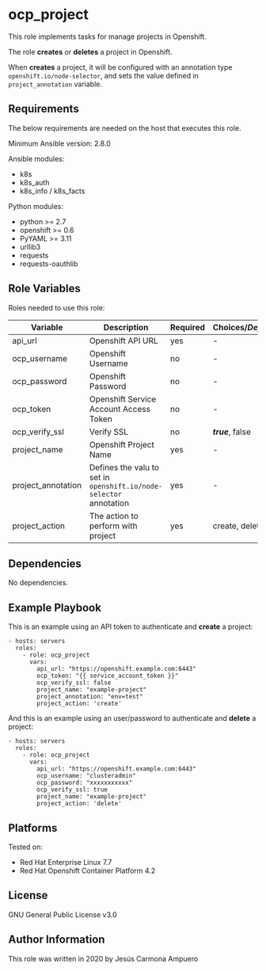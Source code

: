 ocp_project
=========

This role implements tasks for manage projects in Openshift.

The role **creates** or **deletes** a project in Openshift.

When **creates** a project, it will be configured with an annotation type ``openshift.io/node-selector``, and sets the value defined in ``project_annotation`` variable. 

Requirements
------------

The below requirements are needed on the host that executes this role.

Minimum Ansible version: 2.8.0

Ansible modules:

- k8s
- k8s_auth
- k8s_info / k8s_facts

Python modules:

- python >= 2.7
- openshift >= 0.6
- PyYAML >= 3.11
- urllib3
- requests
- requests-oauthlib

Role Variables
--------------

Roles needed to use this role:

Variable | Description | Required | Choices/***Defaults***
------------ | ------------- | ------------- | -------------
api_url | Openshift API URL | yes | -
ocp_username |  Openshift Username | no | -
ocp_password | Openshift Password | no | -
ocp_token | Openshift Service Account Access Token | no | -
ocp_verify_ssl | Verify SSL | no | ***true***, false
project_name | Openshift Project Name | yes | -
project_annotation | Defines the valu to set in ``openshift.io/node-selector`` annotation | yes | -
project_action | The action to perform with project | yes | create, delete

Dependencies
------------

No dependencies.

Example Playbook
----------------

This is an example using an API token to authenticate and **create** a project:

    - hosts: servers
      roles:
        - role: ocp_project
          vars:
            api_url: "https://openshift.example.com:6443"
            ocp_token: "{{ service_account_token }}"
            ocp_verify_ssl: false
            project_name: "example-project"
            project_annotation: "env=test"
            project_action: 'create'

And this is an example using an user/password to authenticate and **delete** a project:

    - hosts: servers
      roles:
        - role: ocp_project
          vars:
            api_url: "https://openshift.example.com:6443"
            ocp_username: "clusteradmin"
            ocp_password: "xxxxxxxxxxx"
            ocp_verify_ssl: true
            project_name: "example-project"
            project_action: 'delete'

Platforms
------------

Tested on:

- Red Hat Enterprise Linux 7.7
- Red Hat Openshift Container Platform 4.2

License
-------

GNU General Public License v3.0

Author Information
------------------

This role was written in 2020 by Jesús Carmona Ampuero